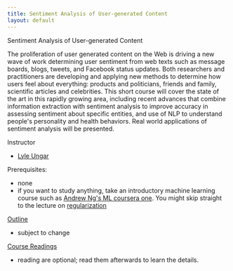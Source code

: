 ```yaml
---
title: Sentiment Analysis of User-generated Content
layout: default
---
```




Sentiment Analysis of User-generated Content

The proliferation of user generated content on the Web is driving a
new wave of work determining user sentiment from web texts such as
message boards, blogs, tweets, and Facebook status updates. Both
researchers and practitioners are developing and applying new methods
to determine how users feel about everything: products and
politicians, friends and family, scientific articles and
celebrities. This short course will cover the state of the art in this
rapidly growing area, including recent advances that combine
information extraction with sentiment analysis to improve accuracy in
assessing sentiment about specific entities, and use of NLP to
understand people's personality and health behaviors.
Real world applications of sentiment analysis will be presented.

Instructor
 -  [Lyle Ungar](http://www.cis.upenn.edu/~ungar/)

Prerequisites: 
  - none
  - if you want to study anything, take an introductory machine learning course such as
    [Andrew Ng's ML coursera one](https://www.coursera.org/learn/machine-learning#syllabus).
    You might skip straight to the lecture on [regularization](https://www.youtube.com/watch?v=nmHNXsDPPFQ)


[Outline](outline.html)
 - subject to change

[Course Readings](readings.html)
  - reading are optional; read them afterwards to learn the details.

